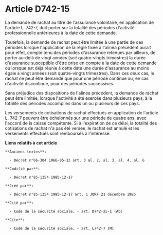 # Article D742-15

La demande de rachat au titre de l'assurance volontaire, en application de l'article L. 742-7, doit porter sur la totalité
des périodes d'activité professionnelle antérieures à la date de cette demande. 

Toutefois, la demande de rachat peut être limitée à une partie de ces périodes lorsque l'application de la règle fixée à
l'alinéa précédent aurait pour effet, compte tenu des périodes d'assurance retenues par ailleurs, de porter au-delà de vingt
années (soit quatre-vingts trimestres) la durée d'assurance susceptible d'être prise en compte à la date de cette demande ou
lorsque est déjà réunie à cette date une durée d'assurance au moins égale à vingt années (soit quatre-vingts trimestres).
Dans ces deux cas, le rachat ne peut être demandé que pour une période continue ou, en cas d'activité discontinue, pour des
périodes successives. 

Sans préjudice des dispositions de l'alinéa précédent, la demande de rachat peut être limitée, lorsque l'activité a été
exercée dans plusieurs pays, à la totalité des périodes accomplies dans un ou plusieurs de ces pays. 

Les versements de cotisations de rachat effectués en application de l'article L. 742-7 peuvent être échelonnés sur une
période de quatre ans, avec l'accord de la caisse compétente. Si à l'expiration de ce délai, la totalité des cotisations de
rachat n'a pas été versée, le rachat est annulé et les versements effectués sont remboursés à l'intéressé.

**Liens relatifs à cet article**

	**Anciens textes**:

	  - Décret n°66-304 1966-05-13 art. 3 al. 2, al. 3, al. 4, al. 6

	**Codifié par**:

	  - Décret n°85-1354 1985-12-17

	**Créé par**:

	  - Décret n°85-1354 1985-12-17 art. 1 JORF 21 décembre 1985

	**Cité par**:

	  - Code de la sécurité sociale. - art. D742-25-1 (Ab)

	**Cite**:

	  - Code de la sécurité sociale. - art. L742-7 (M)
